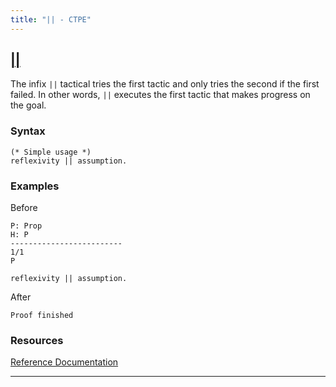 ```yaml
---
title: "|| - CTPE"
---
```


## [||](/Tacticals/or.html)

The infix `||` tactical tries the first tactic and only tries the second if the first failed.
In other words, `||` executes the first tactic that makes progress on the goal.

### Syntax

```coq
(* Simple usage *)
reflexivity || assumption.
```

### Examples

Before
```coq
P: Prop
H: P
-------------------------
1/1
P
```

```coq
reflexivity || assumption.
```

After
```coq
Proof finished
```

### Resources

[Reference Documentation](https://coq.inria.fr/doc/master/refman/proof-engine/ltac.html#first-tactic-to-make-progress)

<hr>
